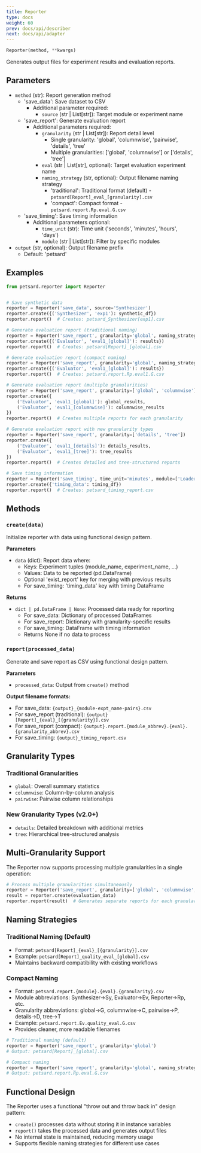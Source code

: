 ```yaml
---
title: Reporter
type: docs
weight: 60
prev: docs/api/describer
next: docs/api/adapter
---
```



```python
Reporter(method, **kwargs)
```

Generates output files for experiment results and evaluation reports.

## Parameters

- `method` (str): Report generation method
  - 'save_data': Save dataset to CSV
    - Additional parameter required:
      - `source` (str | List[str]): Target module or experiment name
  - 'save_report': Generate evaluation report
    - Additional parameters required:
      - `granularity` (str | List[str]): Report detail level
        - Single granularity: 'global', 'columnwise', 'pairwise', 'details', 'tree'
        - Multiple granularities: ['global', 'columnwise'] or ['details', 'tree']
      - `eval` (str | List[str], optional): Target evaluation experiment name
      - `naming_strategy` (str, optional): Output filename naming strategy
        - 'traditional': Traditional format (default) - `petsard[Report]_eval_[granularity].csv`
        - 'compact': Compact format - `petsard.report.Rp.eval.G.csv`
  - 'save_timing': Save timing information
    - Additional parameters optional:
      - `time_unit` (str): Time unit ('seconds', 'minutes', 'hours', 'days')
      - `module` (str | List[str]): Filter by specific modules
- `output` (str, optional): Output filename prefix
  - Default: 'petsard'

## Examples

```python
from petsard.reporter import Reporter


# Save synthetic data
reporter = Reporter('save_data', source='Synthesizer')
reporter.create({('Synthesizer', 'exp1'): synthetic_df})
reporter.report()  # Creates: petsard_Synthesizer[exp1].csv

# Generate evaluation report (traditional naming)
reporter = Reporter('save_report', granularity='global', naming_strategy='traditional')
reporter.create({('Evaluator', 'eval1_[global]'): results})
reporter.report()  # Creates: petsard[Report]_[global].csv

# Generate evaluation report (compact naming)
reporter = Reporter('save_report', granularity='global', naming_strategy='compact')
reporter.create({('Evaluator', 'eval1_[global]'): results})
reporter.report()  # Creates: petsard.report.Rp.eval1.G.csv

# Generate evaluation report (multiple granularities)
reporter = Reporter('save_report', granularity=['global', 'columnwise'])
reporter.create({
    ('Evaluator', 'eval1_[global]'): global_results,
    ('Evaluator', 'eval1_[columnwise]'): columnwise_results
})
reporter.report()  # Creates multiple reports for each granularity

# Generate evaluation report with new granularity types
reporter = Reporter('save_report', granularity=['details', 'tree'])
reporter.create({
    ('Evaluator', 'eval1_[details]'): details_results,
    ('Evaluator', 'eval1_[tree]'): tree_results
})
reporter.report()  # Creates detailed and tree-structured reports

# Save timing information
reporter = Reporter('save_timing', time_unit='minutes', module=['Loader', 'Synthesizer'])
reporter.create({'timing_data': timing_df})
reporter.report()  # Creates: petsard_timing_report.csv
```

## Methods

### `create(data)`

Initialize reporter with data using functional design pattern.

**Parameters**

- `data` (dict): Report data where:
  - Keys: Experiment tuples (module_name, experiment_name, ...)
  - Values: Data to be reported (pd.DataFrame)
  - Optional 'exist_report' key for merging with previous results
  - For save_timing: 'timing_data' key with timing DataFrame

**Returns**

- `dict | pd.DataFrame | None`: Processed data ready for reporting
  - For save_data: Dictionary of processed DataFrames
  - For save_report: Dictionary with granularity-specific results
  - For save_timing: DataFrame with timing information
  - Returns None if no data to process

### `report(processed_data)`

Generate and save report as CSV using functional design pattern.

**Parameters**

- `processed_data`: Output from `create()` method

**Output filename formats:**
- For save_data: `{output}_{module-expt_name-pairs}.csv`
- For save_report (traditional): `{output}[Report]_{eval}_[{granularity}].csv`
- For save_report (compact): `{output}.report.{module_abbrev}.{eval}.{granularity_abbrev}.csv`
- For save_timing: `{output}_timing_report.csv`

## Granularity Types

### Traditional Granularities
- `global`: Overall summary statistics
- `columnwise`: Column-by-column analysis
- `pairwise`: Pairwise column relationships

### New Granularity Types (v2.0+)
- `details`: Detailed breakdown with additional metrics
- `tree`: Hierarchical tree-structured analysis

## Multi-Granularity Support

The Reporter now supports processing multiple granularities in a single operation:

```python
# Process multiple granularities simultaneously
reporter = Reporter('save_report', granularity=['global', 'columnwise', 'details'])
result = reporter.create(evaluation_data)
reporter.report(result)  # Generates separate reports for each granularity
```

## Naming Strategies

### Traditional Naming (Default)
- Format: `petsard[Report]_{eval}_[{granularity}].csv`
- Example: `petsard[Report]_quality_eval_[global].csv`
- Maintains backward compatibility with existing workflows

### Compact Naming
- Format: `petsard.report.{module}.{eval}.{granularity}.csv`
- Module abbreviations: Synthesizer→Sy, Evaluator→Ev, Reporter→Rp, etc.
- Granularity abbreviations: global→G, columnwise→C, pairwise→P, details→D, tree→T
- Example: `petsard.report.Ev.quality_eval.G.csv`
- Provides cleaner, more readable filenames

```python
# Traditional naming (default)
reporter = Reporter('save_report', granularity='global')
# Output: petsard[Report]_[global].csv

# Compact naming
reporter = Reporter('save_report', granularity='global', naming_strategy='compact')
# Output: petsard.report.Rp.eval.G.csv
```

## Functional Design

The Reporter uses a functional "throw out and throw back in" design pattern:
- `create()` processes data without storing it in instance variables
- `report()` takes the processed data and generates output files
- No internal state is maintained, reducing memory usage
- Supports flexible naming strategies for different use cases
